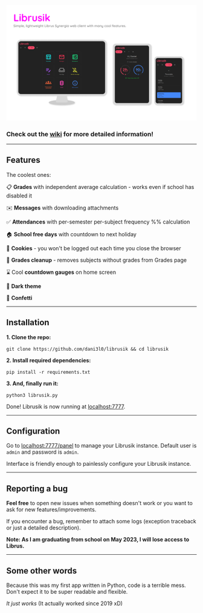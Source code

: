 <img src="screenshots/librusik.png" alt="Preview photo" width="600"/>

### Check out the [wiki](https://github.com/dani3l0/librusik/wiki) for more detailed information!

-----

## Features

The coolest ones:

📋 **Grades** with independent average calculation - works even if school has disabled it

✉️ **Messages** with downloading attachments

✅ **Attendances** with per-semester per-subject frequency %% calculation

🏠 **School free days** with countdown to next holiday

🍪 **Cookies** - you won't be logged out each time you close the browser

🧹 **Grades cleanup** - removes subjects without grades from Grades page

⌛ Cool **countdown gauges** on home screen

🌙 **Dark theme**

🎉 **Confetti**

-----

## Installation

__1. Clone the repo:__
```
git clone https://github.com/dani3l0/librusik && cd librusik
```

__2. Install required dependencies:__

```
pip install -r requirements.txt
```

__3. And, finally run it:__
```
python3 librusik.py
```

Done! Librusik is now running at [localhost:7777](http://localhost:7777).

-----

## Configuration

Go to [localhost:7777/panel](http://localhost:7777/panel) to manage your Librusik instance. Default user is `admin` and password is `admin`.

Interface is friendly enough to painlessly configure your Librusik instance.

-----

## Reporting a bug

**Feel free** to open new issues when something doesn't work or you want to ask for new features/improvements.

If you encounter a bug, remember to attach some logs (exception traceback or just a detailed description).

**Note: As I am graduating from school on May 2023, I will lose access to Librus.**

-----

## Some other words

Because this was my first app written in Python, code is a terrible mess. Don't expect it to be super readable and flexible.

_It just works_ (It actually worked since 2019 xD)
